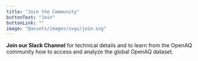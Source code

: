 ```yaml
---
title: "Join the Community"
buttonText: "Join"
buttonLink: ""
image: "@assets/images/svgs/join.svg"
---
```


**Join our Slack Channel** for technical details and to learn from the OpenAQ community how to access and analyze the global OpenAQ dataset.
